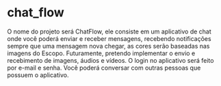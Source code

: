 # chat_flow

O nome do projeto será ChatFlow, ele consiste em um aplicativo de chat onde você poderá enviar e receber mensagens, recebendo notificações sempre que uma mensagem nova chegar, as cores serão baseadas nas imagens do Escopo. Futuramente, pretendo implementar o envio e recebimento de imagens, áudios e vídeos. O login no aplicativo será feito por e-mail e senha. Você poderá conversar com outras pessoas que possuem o aplicativo.
